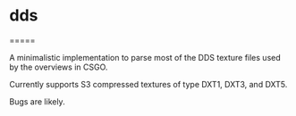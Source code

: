 # dds
=====

A minimalistic implementation to parse most of the DDS texture files used by the overviews in CSGO.

Currently supports S3 compressed textures of type DXT1, DXT3, and DXT5.

Bugs are likely.